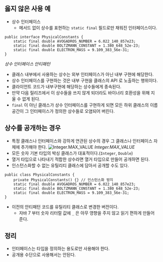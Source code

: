 ## 옳지 않은 사용 예
- 상수 인터페이스
	- 메서드 없이 상수를 표현하는 `static final` 필드로만 채워진 인터페이스이다.
```
public interface PhysicalConstants {  
    static final double AVOGADROS_NUMBER = 6.022_140_857e23;  
    static final double BOLTZMANN_CONSTANT = 1.380_648_52e-23;  
    static final double ELECTRON_MASS = 9.109_383_56e-31;  
}
```
_상수 인터페이스 안티패턴_
- 클래스 내부에서 사용하는 상수는 외부 인터페이스가 아닌 내부 구현에 해당한다.
- 상수 인터페이스를 구현하는 것은 내부 구현을 클래스의 API 로 노출하는 행위이다.
- 클라이언트 코드가 내부구현에 해당하는 상수들에게 종속된다.
- 만약 다음 릴리즈에서 이 상수들을 쓰지 않게 되더라도 바이너리 호환성을 위해 지울 수 없게 된다.
- `final` 이 아닌 클래스가 상수 인터페이스를 구현하게 되면 모든 하위 클래스의 이름공간이 그 인터페이스가 정의한 상수들로 오염되어 버린다.

## 상수를 공개하는 경우
- 특정 클래스나 인터페이스와 강하게 연관된 상수의 경우 그 클래스나 인터페이스 자체에 추가해야 한다.
![Integer.MAX_VALUE](https://github.com/Evil-Goblin/BookStudy/assets/74400861/54e5305b-f3ff-4628-9897-a8a93dfe374d)
_Integer.MAX_VALUE_
- 모든 숫자 기본 타입의 박싱 클래스가 대표적이다.(`Integer`, `Double`)
- 열거 타입으로 나타내기 적합한 상수라면 열거 타입으로 만들어 공개하면 된다.
- 인스턴스화할 수 없는 유틸리티 클래스에 담아서 공개할 수도 있다.
```
public class PhysicalConstants {  
	private PhysicalConstants() {} // 인스턴스화 방지
    static final double AVOGADROS_NUMBER = 6.022_140_857e23;  
    static final double BOLTZMANN_CONSTANT = 1.380_648_52e-23;  
    static final double ELECTRON_MASS = 9.109_383_56e-31;  
}
```
- 이전의 안티패턴 코드를 유틸리티 클래스로 변경한 버전이다.
	- 자바 7 부터 숫자 리터럴 값에 `_` 은 아무 영향을 주지 않고 읽기 편하게 만들어 준다.

## 정리
- 인터페이스는 타입을 정의하는 용도로만 사용해야 한다.
- 공개용 수단으로 사용해서는 안된다.